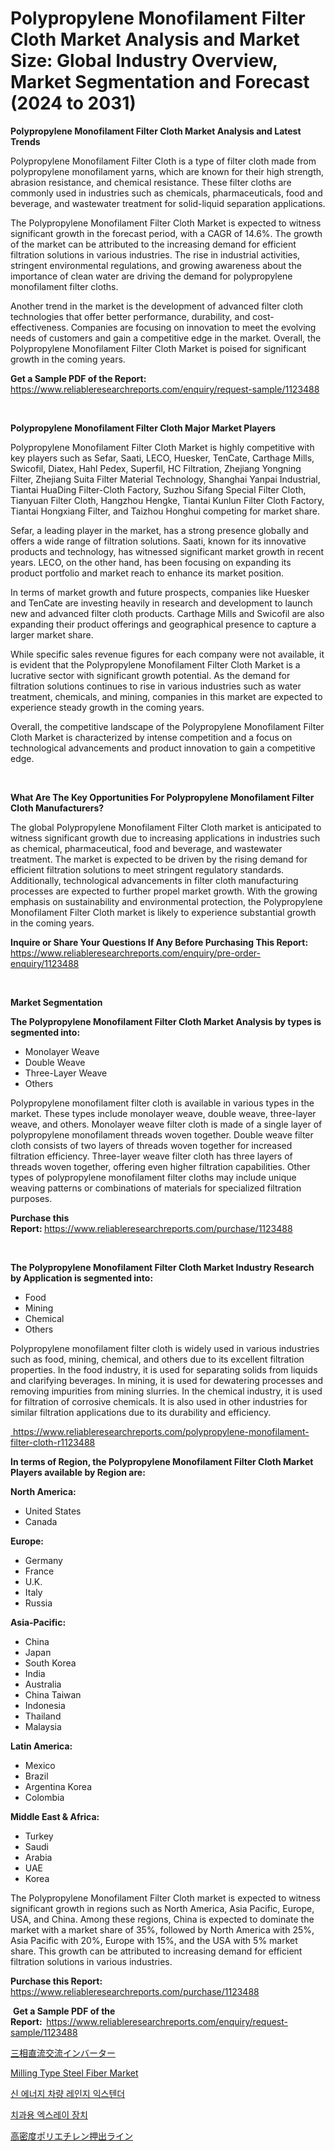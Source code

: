 <p><h1>Polypropylene Monofilament Filter Cloth Market Analysis and Market Size: Global Industry Overview, Market Segmentation and Forecast (2024 to 2031)</h1></p><p><strong>Polypropylene Monofilament Filter Cloth Market Analysis and Latest Trends</strong></p>
<p><p>Polypropylene Monofilament Filter Cloth is a type of filter cloth made from polypropylene monofilament yarns, which are known for their high strength, abrasion resistance, and chemical resistance. These filter cloths are commonly used in industries such as chemicals, pharmaceuticals, food and beverage, and wastewater treatment for solid-liquid separation applications.</p><p>The Polypropylene Monofilament Filter Cloth Market is expected to witness significant growth in the forecast period, with a CAGR of 14.6%. The growth of the market can be attributed to the increasing demand for efficient filtration solutions in various industries. The rise in industrial activities, stringent environmental regulations, and growing awareness about the importance of clean water are driving the demand for polypropylene monofilament filter cloths.</p><p>Another trend in the market is the development of advanced filter cloth technologies that offer better performance, durability, and cost-effectiveness. Companies are focusing on innovation to meet the evolving needs of customers and gain a competitive edge in the market. Overall, the Polypropylene Monofilament Filter Cloth Market is poised for significant growth in the coming years.</p></p>
<p><strong>Get a Sample PDF of the Report:&nbsp;</strong> <a href="https://www.reliableresearchreports.com/enquiry/request-sample/1123488">https://www.reliableresearchreports.com/enquiry/request-sample/1123488</a></p>
<p>&nbsp;</p>
<p><strong>Polypropylene Monofilament Filter Cloth Major Market Players</strong></p>
<p><p>Polypropylene Monofilament Filter Cloth Market is highly competitive with key players such as Sefar, Saati, LECO, Huesker, TenCate, Carthage Mills, Swicofil, Diatex, Hahl Pedex, Superfil, HC Filtration, Zhejiang Yongning Filter, Zhejiang Suita Filter Material Technology, Shanghai Yanpai Industrial, Tiantai HuaDing Filter-Cloth Factory, Suzhou Sifang Special Filter Cloth, Tianyuan Filter Cloth, Hangzhou Hengke, Tiantai Kunlun Filter Cloth Factory, Tiantai Hongxiang Filter, and Taizhou Honghui competing for market share.</p><p>Sefar, a leading player in the market, has a strong presence globally and offers a wide range of filtration solutions. Saati, known for its innovative products and technology, has witnessed significant market growth in recent years. LECO, on the other hand, has been focusing on expanding its product portfolio and market reach to enhance its market position.</p><p>In terms of market growth and future prospects, companies like Huesker and TenCate are investing heavily in research and development to launch new and advanced filter cloth products. Carthage Mills and Swicofil are also expanding their product offerings and geographical presence to capture a larger market share.</p><p>While specific sales revenue figures for each company were not available, it is evident that the Polypropylene Monofilament Filter Cloth Market is a lucrative sector with significant growth potential. As the demand for filtration solutions continues to rise in various industries such as water treatment, chemicals, and mining, companies in this market are expected to experience steady growth in the coming years.</p><p>Overall, the competitive landscape of the Polypropylene Monofilament Filter Cloth Market is characterized by intense competition and a focus on technological advancements and product innovation to gain a competitive edge.</p></p>
<p>&nbsp;</p>
<p><strong>What Are The Key Opportunities For Polypropylene Monofilament Filter Cloth Manufacturers?</strong></p>
<p><p>The global Polypropylene Monofilament Filter Cloth market is anticipated to witness significant growth due to increasing applications in industries such as chemical, pharmaceutical, food and beverage, and wastewater treatment. The market is expected to be driven by the rising demand for efficient filtration solutions to meet stringent regulatory standards. Additionally, technological advancements in filter cloth manufacturing processes are expected to further propel market growth. With the growing emphasis on sustainability and environmental protection, the Polypropylene Monofilament Filter Cloth market is likely to experience substantial growth in the coming years.</p></p>
<p><strong>Inquire or Share Your Questions If Any Before Purchasing This Report:</strong> <a href="https://www.reliableresearchreports.com/enquiry/pre-order-enquiry/1123488">https://www.reliableresearchreports.com/enquiry/pre-order-enquiry/1123488</a></p>
<p>&nbsp;</p>
<p><strong>Market Segmentation</strong></p>
<p><strong>The Polypropylene Monofilament Filter Cloth Market Analysis by types is segmented into:</strong></p>
<p><ul><li>Monolayer Weave</li><li>Double Weave</li><li>Three-Layer Weave</li><li>Others</li></ul></p>
<p><p>Polypropylene monofilament filter cloth is available in various types in the market. These types include monolayer weave, double weave, three-layer weave, and others. Monolayer weave filter cloth is made of a single layer of polypropylene monofilament threads woven together. Double weave filter cloth consists of two layers of threads woven together for increased filtration efficiency. Three-layer weave filter cloth has three layers of threads woven together, offering even higher filtration capabilities. Other types of polypropylene monofilament filter cloths may include unique weaving patterns or combinations of materials for specialized filtration purposes.</p></p>
<p><strong>Purchase this Report:&nbsp;</strong><a href="https://www.reliableresearchreports.com/purchase/1123488">https://www.reliableresearchreports.com/purchase/1123488</a></p>
<p>&nbsp;</p>
<p><strong>The Polypropylene Monofilament Filter Cloth Market Industry Research by Application is segmented into:</strong></p>
<p><ul><li>Food</li><li>Mining</li><li>Chemical</li><li>Others</li></ul></p>
<p><p>Polypropylene monofilament filter cloth is widely used in various industries such as food, mining, chemical, and others due to its excellent filtration properties. In the food industry, it is used for separating solids from liquids and clarifying beverages. In mining, it is used for dewatering processes and removing impurities from mining slurries. In the chemical industry, it is used for filtration of corrosive chemicals. It is also used in other industries for similar filtration applications due to its durability and efficiency.</p></p>
<p><a href="https://www.reliableresearchreports.com/polypropylene-monofilament-filter-cloth-r1123488">&nbsp;https://www.reliableresearchreports.com/polypropylene-monofilament-filter-cloth-r1123488</a></p>
<p><strong>In terms of Region, the Polypropylene Monofilament Filter Cloth Market Players available by Region are:</strong></p>
<p>
    <p> <strong> North America: </strong>
        <ul>
            <li>United States</li>
            <li>Canada</li>
        </ul>
        </p> 
    <p> <strong> Europe: </strong>
        <ul>
            <li>Germany</li>
            <li>France</li>
            <li>U.K.</li>
            <li>Italy</li>
            <li>Russia</li>
        </ul>
        </p> 
    <p> <strong> Asia-Pacific: </strong>
        <ul>
            <li>China</li>
            <li>Japan</li>
            <li>South Korea</li>
            <li>India</li>
            <li>Australia</li>
            <li>China Taiwan</li>
            <li>Indonesia</li>
            <li>Thailand</li>
            <li>Malaysia</li>
        </ul>
        </p> 
    <p> <strong> Latin America: </strong>
        <ul>
            <li>Mexico</li>
            <li>Brazil</li>
            <li>Argentina Korea</li>
            <li>Colombia</li>
        </ul>
        </p> 
    <p> <strong> Middle East & Africa: </strong>
        <ul>
            <li>Turkey</li>
            <li>Saudi</li>
            <li>Arabia</li>
            <li>UAE</li>
            <li>Korea</li>
        </ul>
    </p>
    </p>
<p><p>The Polypropylene Monofilament Filter Cloth market is expected to witness significant growth in regions such as North America, Asia Pacific, Europe, USA, and China. Among these regions, China is expected to dominate the market with a market share of 35%, followed by North America with 25%, Asia Pacific with 20%, Europe with 15%, and the USA with 5% market share. This growth can be attributed to increasing demand for efficient filtration solutions in various industries.</p></p>
<p><strong>Purchase this Report: </strong><a href="https://www.reliableresearchreports.com/purchase/1123488">https://www.reliableresearchreports.com/purchase/1123488</a></p>
<p>&nbsp;<strong>Get a Sample PDF of the Report:&nbsp;&nbsp;</strong><a href="https://www.reliableresearchreports.com/enquiry/request-sample/1123488">https://www.reliableresearchreports.com/enquiry/request-sample/1123488</a></p>
<p><strong></strong></p>
<p><p><a href="https://medium.com/@willismills2023/%E3%82%B0%E3%83%AD%E3%83%BC%E3%83%90%E3%83%AB%E4%B8%89%E7%9B%B8dc-ac%E3%82%A4%E3%83%B3%E3%83%90%E3%83%BC%E3%82%BF%E3%83%BC%E5%B8%82%E5%A0%B4%E3%81%AE%E8%A6%8F%E6%A8%A1%E3%81%AF-%E5%B9%B4%E9%96%93%E6%88%90%E9%95%B7%E7%8E%87-%E3%81%A7%E5%88%B0%E9%81%94%E3%81%99%E3%82%8B%E3%81%93%E3%81%A8%E3%81%8C%E4%BA%88%E6%83%B3%E3%81%95%E3%82%8C%E3%81%A6%E3%81%8A%E3%82%8A-%E3%81%93%E3%81%AE%E3%83%AC%E3%83%9D%E3%83%BC%E3%83%88%E3%81%AF%E5%B8%82%E5%A0%B4%E3%81%AE%E6%88%90%E9%95%B7-%E3%83%88%E3%83%AC%E3%83%B3%E3%83%89-%E6%A9%9F%E4%BC%9A-%E3%81%8A%E3%82%88%E3%81%B32024%E5%B9%B4%E3%81%8B%E3%82%892031%E5%B9%B4%E3%81%BE%E3%81%A7%E3%81%AE%E4%BA%88%E6%B8%AC%E3%82%92%E3%82%AB%E3%83%90%E3%83%BC%E3%81%97%E3%81%A6%E3%81%84%E3%81%BE%E3%81%99-a7b83127dad5">三相直流交流インバーター</a></p><p><a href="https://github.com/mateobossinovero/Market-Research-Report-List-1/blob/main/milling-type-steel-fiber-market.md">Milling Type Steel Fiber Market</a></p><p><a href="https://github.com/EthaWolf/Market-Research-Report-List-1/blob/main/8357348146086.md">신 에너지 차량 레인지 익스텐더</a></p><p><a href="https://medium.com/@zackeiracotton82024/%EC%B9%98%EA%B3%BC-x-%EB%A0%88%EC%9D%B4-%EC%9E%A5%EC%B9%98-%EC%8B%9C%EC%9E%A5%EC%9D%80-2024%EB%85%84%EB%B6%80%ED%84%B0-2031%EB%85%84%EA%B9%8C%EC%A7%80-%EC%9D%98-cagr%EB%A1%9C-%EC%84%B1%EC%9E%A5-%EC%A0%84%EB%A7%9D%EC%9D%B4-%EC%9E%88%EC%9C%BC%EB%A9%B0-%EC%9D%91%EC%9A%A9-%ED%94%84%EB%A1%9C%EA%B7%B8%EB%9E%A8-%EC%A7%80%EC%97%AD-%EC%A0%84%EB%A7%9D-%EB%B0%8F-%EC%88%98%EC%9D%B5%EC%97%90-%EB%8C%80%ED%95%9C-%EC%8B%9C%EC%9E%A5-%EB%8F%99%ED%96%A5-%EB%B6%84%EC%84%9D%EC%9D%B4-%EC%9E%88%EC%8A%B5%EB%8B%88%EB%8B%A4-1c897d1af782">치과용 엑스레이 장치</a></p><p><a href="https://medium.com/@larrycruz525/%E4%B8%96%E7%95%8C%E3%81%AEhdpe%E6%8A%BC%E5%87%BA%E3%83%A9%E3%82%A4%E3%83%B3%E7%94%A3%E6%A5%AD-%E7%A8%AE%E9%A1%9E-%E7%94%A8%E9%80%94-%E5%B8%82%E5%A0%B4%E3%83%97%E3%83%AC%E3%83%BC%E3%83%A4%E3%83%BC-%E5%9C%B0%E5%9F%9F%E5%88%A5%E6%88%90%E9%95%B7%E5%88%86%E6%9E%90-%E3%81%8A%E3%82%88%E3%81%B3%E5%B0%86%E6%9D%A5%E3%81%AE%E3%82%B7%E3%83%8A%E3%83%AA%E3%82%AA-2024%E5%B9%B4-2031%E5%B9%B4-5d9fb8ac7ae8">高密度ポリエチレン押出ライン</a></p></p>